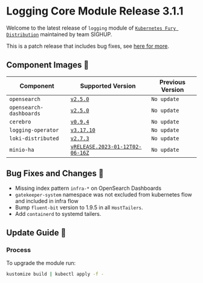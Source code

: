# Logging Core Module Release 3.1.1

Welcome to the latest release of `logging` module of [`Kubernetes Fury Distribution`](https://github.com/sighupio/fury-distribution) maintained by team SIGHUP.

This is a patch release that includes bug fixes, see [here for more](#bug-fixes-and-changes-).

## Component Images 🚢

| Component               | Supported Version                                                                                   | Previous Version |
| ----------------------- | --------------------------------------------------------------------------------------------------- | ---------------- |
| `opensearch`            | [`v2.5.0`](https://github.com/opensearch-project/OpenSearch/releases/tag/2.5.0)                     | `No update`      |
| `opensearch-dashboards` | [`v2.5.0`](https://github.com/opensearch-project/OpenSearch-Dashboards/releases/tag/2.5.0)          | `No update`      |
| `cerebro`               | [`v0.9.4`](https://github.com/lmenezes/cerebro/releases/tag/v0.9.4)                                 | `No update`      |
| `logging-operator`      | [`v3.17.10`](https://github.com/banzaicloud/logging-operator/releases/tag/3.17.10)                  | `No update`      |
| `loki-distributed`      | [`v2.7.3`](https://github.com/grafana/loki/releases/tag/v2.7.3)                                     | `No update`      |
| `minio-ha`              | [`vRELEASE.2023-01-12T02-06-16Z`](https://github.com/minio/minio/tree/RELEASE.2023-01-12T02-06-16Z) | `No update`      |

## Bug Fixes and Changes 🐛

- Missing index pattern `infra-*` on OpenSearch Dashboards
- `gatekeeper-system` namespace was not excluded from kubernetes flow and included in infra flow
- Bump `fluent-bit` version to 1.9.5 in all `HostTailers`.
- Add `containerd` to systemd tailers.

## Update Guide 🦮

### Process

To upgrade the module run:

```bash
kustomize build | kubectl apply -f -
```
